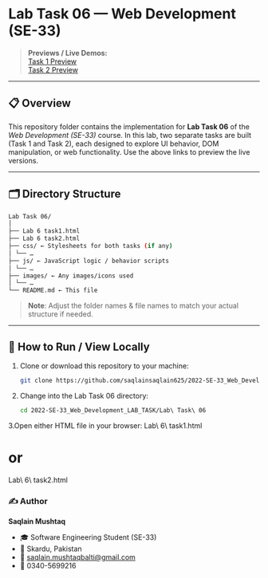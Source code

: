 # Lab Task 06 — Web Development (SE-33)

> **Previews / Live Demos:**  
> [Task 1 Preview](https://saqlainsaqlain625.github.io/2022-SE-33_Web_Development_LAB_TASK/Lab%20Task%2006/Lab%206%20task1.html)  
> [Task 2 Preview](https://saqlainsaqlain625.github.io/2022-SE-33_Web_Development_LAB_TASK/Lab%20Task%2006/Lab%206%20task2.html)

---

## 📋 Overview

This repository folder contains the implementation for **Lab Task 06** of the *Web Development (SE-33)* course. In this lab, two separate tasks are built (Task 1 and Task 2), each designed to explore UI behavior, DOM manipulation, or web functionality. Use the above links to preview the live versions.

---

## 🗂 Directory Structure


```bash
Lab Task 06/
│
├── Lab 6 task1.html
├── Lab 6 task2.html
├── css/ ← Stylesheets for both tasks (if any)
│ └── …
├── js/ ← JavaScript logic / behavior scripts
│ └── …
├── images/ ← Any images/icons used
│ └── …
└── README.md ← This file

```


> **Note**: Adjust the folder names & file names to match your actual structure if needed.

---

## 🧰 How to Run / View Locally

1. Clone or download this repository to your machine:
   ```bash
   git clone https://github.com/saqlainsaqlain625/2022-SE-33_Web_Development_LAB_TASK.git
   ```

2. Change into the Lab Task 06 directory:
   ```bash
   cd 2022-SE-33_Web_Development_LAB_TASK/Lab\ Task\ 06
   ```

3.Open either HTML file in your browser:
Lab\ 6\ task1.html
# or
Lab\ 6\ task2.html


### ✍️ Author

**Saqlain Mushtaq**

- 🎓 Software Engineering Student (SE-33)  
- 📍 Skardu, Pakistan  
- 📧 [saqlain.mushtaqbalti@gmail.com](mailto:saqlain.mushtaqbalti@gmail.com)  
- 📱 0340-5699216  



